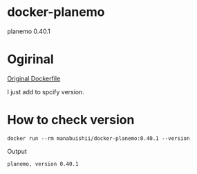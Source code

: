 # docker-planemo

planemo 0.40.1

# Ogirinal

[Original Dockerfile](https://github.com/bgruening/docker-recipes/blob/master/planemo/Dockerfile)

I just add to spcify version.

# How to check version

```
docker run --rm manabuishii/docker-planemo:0.40.1 --version
```

Output

```
planemo, version 0.40.1
```
